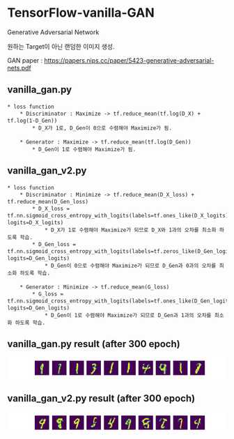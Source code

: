 # TensorFlow-vanilla-GAN
Generative Adversarial Network

원하는 Target이 아닌 랜덤한 이미지 생성.

GAN paper : https://papers.nips.cc/paper/5423-generative-adversarial-nets.pdf

## vanilla_gan.py
    * loss function
        * Discriminator : Maximize -> tf.reduce_mean(tf.log(D_X) + tf.log(1-D_Gen))
            * D_X가 1로, D_Gen이 0으로 수렴해야 Maximize가 됨.
            
        * Generator : Maximize -> tf.reduce_mean(tf.log(D_Gen)) 
            * D_Gen이 1로 수렴해야 Maximize가 됨.
            
## vanilla_gan_v2.py
    * loss function
        * Discriminator : Minimize -> tf.reduce_mean(D_X_loss) + tf.reduce_mean(D_Gen_loss)
            * D_X_loss = tf.nn.sigmoid_cross_entropy_with_logits(labels=tf.ones_like(D_X_logits), logits=D_X_logits)
                * D_X가 1로 수렴해야 Maximize가 되므로 D_X와 1과의 오차를 최소화 하도록 학습.
            * D_Gen_loss = tf.nn.sigmoid_cross_entropy_with_logits(labels=tf.zeros_like(D_Gen_logits), logits=D_Gen_logits)
                * D_Gen이 0으로 수렴해야 Maximize가 되므로 D_Gen과 0과의 오차를 최소화 하도록 학습.
                
        * Generator : Minimize -> tf.reduce_mean(G_loss)
            * G_loss = tf.nn.sigmoid_cross_entropy_with_logits(labels=tf.ones_like(D_Gen_logits), logits=D_Gen_logits)
                * D_Gen이 1로 수렴해야 Maximize가 되므로 D_Gen과 1과의 오차를 최소화 하도록 학습.
                
                
  
## vanilla_gan.py result (after 300 epoch)  
![vanilla_gan.py](./generate/300.png)  
  
## vanilla_gan_v2.py result (after 300 epoch)  
![vanilla_gan_v2.py](./generate_v2/300.png)  
  
